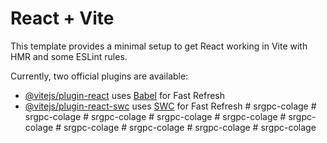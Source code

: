 # React + Vite

This template provides a minimal setup to get React working in Vite with HMR and some ESLint rules.

Currently, two official plugins are available:

- [@vitejs/plugin-react](https://github.com/vitejs/vite-plugin-react/blob/main/packages/plugin-react/README.md) uses [Babel](https://babeljs.io/) for Fast Refresh
- [@vitejs/plugin-react-swc](https://github.com/vitejs/vite-plugin-react-swc) uses [SWC](https://swc.rs/) for Fast Refresh
#   s r g p c - c o l a g e  
 #   s r g p c - c o l a g e  
 #   s r g p c - c o l a g e  
 #   s r g p c - c o l a g e  
 #   s r g p c - c o l a g e  
 #   s r g p c - c o l a g e  
 #   s r g p c - c o l a g e  
 #   s r g p c - c o l a g e  
 #   s r g p c - c o l a g e  
 #   s r g p c - c o l a g e  
 